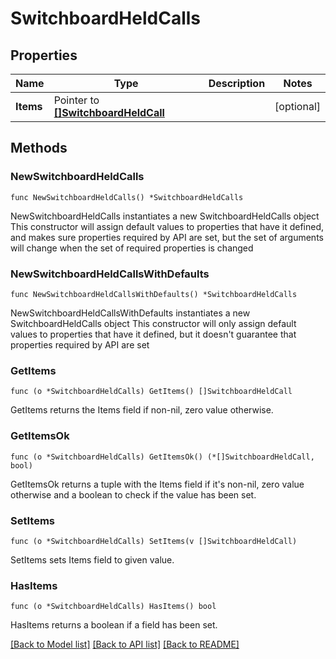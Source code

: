 # SwitchboardHeldCalls

## Properties

Name | Type | Description | Notes
------------ | ------------- | ------------- | -------------
**Items** | Pointer to [**[]SwitchboardHeldCall**](SwitchboardHeldCall.md) |  | [optional]

## Methods

### NewSwitchboardHeldCalls

`func NewSwitchboardHeldCalls() *SwitchboardHeldCalls`

NewSwitchboardHeldCalls instantiates a new SwitchboardHeldCalls object
This constructor will assign default values to properties that have it defined,
and makes sure properties required by API are set, but the set of arguments
will change when the set of required properties is changed

### NewSwitchboardHeldCallsWithDefaults

`func NewSwitchboardHeldCallsWithDefaults() *SwitchboardHeldCalls`

NewSwitchboardHeldCallsWithDefaults instantiates a new SwitchboardHeldCalls object
This constructor will only assign default values to properties that have it defined,
but it doesn't guarantee that properties required by API are set

### GetItems

`func (o *SwitchboardHeldCalls) GetItems() []SwitchboardHeldCall`

GetItems returns the Items field if non-nil, zero value otherwise.

### GetItemsOk

`func (o *SwitchboardHeldCalls) GetItemsOk() (*[]SwitchboardHeldCall, bool)`

GetItemsOk returns a tuple with the Items field if it's non-nil, zero value otherwise
and a boolean to check if the value has been set.

### SetItems

`func (o *SwitchboardHeldCalls) SetItems(v []SwitchboardHeldCall)`

SetItems sets Items field to given value.

### HasItems

`func (o *SwitchboardHeldCalls) HasItems() bool`

HasItems returns a boolean if a field has been set.

[[Back to Model list]](../README.md#documentation-for-models) [[Back to API list]](../README.md#documentation-for-api-endpoints) [[Back to README]](../README.md)
